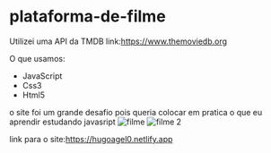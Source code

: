 # plataforma-de-filme

Utilizei uma API da TMDB
link:https://www.themoviedb.org

O que usamos:
- JavaScript
- Css3
- Html5

o site foi um grande desafio pois queria colocar em pratica o que eu aprendir estudando javasript
![filme](https://github.com/Hug0-Angel0/plataforma-de-filme/assets/83101368/922bc45a-bfac-4649-81a2-34bdb30009d5)
![filme 2](https://github.com/Hug0-Angel0/plataforma-de-filme/assets/83101368/ceb8cd65-0d08-4dfd-aa73-ce8ec8267a1e)

link para o site:https://hugoagel0.netlify.app
